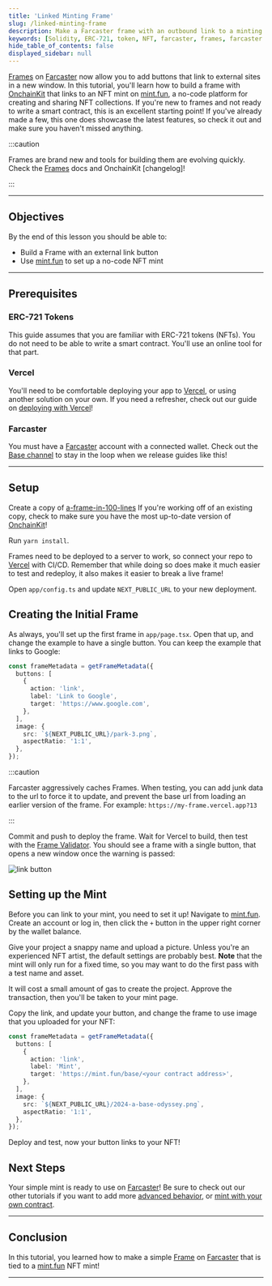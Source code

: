 ```yaml
---
title: 'Linked Minting Frame'
slug: /linked-minting-frame
description: Make a Farcaster frame with an outbound link to a minting website.
keywords: [Solidity, ERC-721, token, NFT, farcaster, frames, farcaster frames, mint]
hide_table_of_contents: false
displayed_sidebar: null
---
```


[Frames] on [Farcaster] now allow you to add buttons that link to external sites in a new window. In this tutorial, you'll learn how to build a frame with [OnchainKit] that links to an NFT mint on [mint.fun], a no-code platform for creating and sharing NFT collections. If you're new to frames and not ready to write a smart contract, this is an excellent starting point! If you've already made a few, this one does showcase the latest features, so check it out and make sure you haven't missed anything.

:::caution

Frames are brand new and tools for building them are evolving quickly. Check the [Frames] docs and OnchainKit [changelog]!

:::

---

## Objectives

By the end of this lesson you should be able to:

- Build a Frame with an external link button
- Use [mint.fun] to set up a no-code NFT mint

---

## Prerequisites

### ERC-721 Tokens

This guide assumes that you are familiar with ERC-721 tokens (NFTs). You do not need to be able to write a smart contract. You'll use an online tool for that part.

### Vercel

You'll need to be comfortable deploying your app to [Vercel], or using another solution on your own. If you need a refresher, check out our guide on [deploying with Vercel]!

### Farcaster

You must have a [Farcaster] account with a connected wallet. Check out the [Base channel] to stay in the loop when we release guides like this!

---

## Setup

Create a copy of [a-frame-in-100-lines] If you're working off of an existing copy, check to make sure you have the most up-to-date version of [OnchainKit]!

Run `yarn install`.

Frames need to be deployed to a server to work, so connect your repo to [Vercel] with CI/CD. Remember that while doing so does make it much easier to test and redeploy, it also makes it easier to break a live frame!

Open `app/config.ts` and update `NEXT_PUBLIC_URL` to your new deployment.

## Creating the Initial Frame

As always, you'll set up the first frame in `app/page.tsx`. Open that up, and change the example to have a single button. You can keep the example that links to Google:

```typescript
const frameMetadata = getFrameMetadata({
  buttons: [
    {
      action: 'link',
      label: 'Link to Google',
      target: 'https://www.google.com',
    },
  ],
  image: {
    src: `${NEXT_PUBLIC_URL}/park-3.png`,
    aspectRatio: '1:1',
  },
});
```

:::caution

Farcaster aggressively caches Frames. When testing, you can add junk data to the url to force it to update, and prevent the base url from loading an earlier version of the frame. For example: `https://my-frame.vercel.app?13`

:::

Commit and push to deploy the frame. Wait for Vercel to build, then test with the [Frame Validator]. You should see a frame with a single button, that opens a new window once the warning is passed:

![link button](../../assets/images/frames/link-button-test.png)

## Setting up the Mint

Before you can link to your mint, you need to set it up! Navigate to [mint.fun]. Create an account or log in, then click the `+` button in the upper right corner by the wallet balance.

Give your project a snappy name and upload a picture. Unless you're an experienced NFT artist, the default settings are probably best. **Note** that the mint will only run for a fixed time, so you may want to do the first pass with a test name and asset.

It will cost a small amount of gas to create the project. Approve the transaction, then you'll be taken to your mint page.

Copy the link, and update your button, and change the frame to use image that you uploaded for your NFT:

```typescript
const frameMetadata = getFrameMetadata({
  buttons: [
    {
      action: 'link',
      label: 'Mint',
      target: 'https://mint.fun/base/<your contract address>',
    },
  ],
  image: {
    src: `${NEXT_PUBLIC_URL}/2024-a-base-odyssey.png`,
    aspectRatio: '1:1',
  },
});
```

Deploy and test, now your button links to your NFT!

## Next Steps

Your simple mint is ready to use on [Farcaster]! Be sure to check out our other tutorials if you want to add more [advanced behavior], or [mint with your own contract].

---

## Conclusion

In this tutorial, you learned how to make a simple [Frame] on [Farcaster] that is tied to a [mint.fun] NFT mint!

---

[mint.fun]: https://mint.fun/
[Farcaster]: https://www.farcaster.xyz/
[a-frame-in-100-lines]: https://github.com/Zizzamia/a-frame-in-100-lines
[OnchainKit]: https://github.com/coinbase/onchainkit
[Vercel]: https://vercel.com
[Frame Validator]: https://warpcast.com/~/developers/frames
[Base channel]: https://warpcast.com/~/channel/base
[deploying with Vercel]: /building-with-base/guides/deploy-frame-on-vercel
[Frame]: https://docs.farcaster.xyz/learn/what-is-farcaster/frames
[Frames]: https://docs.farcaster.xyz/learn/what-is-farcaster/frames
[advanced behavior]: /building-with-base/guides/advanced-frame-behavior
[mint with your own contract]: /building-with-base/guides/nft-minting-frame
